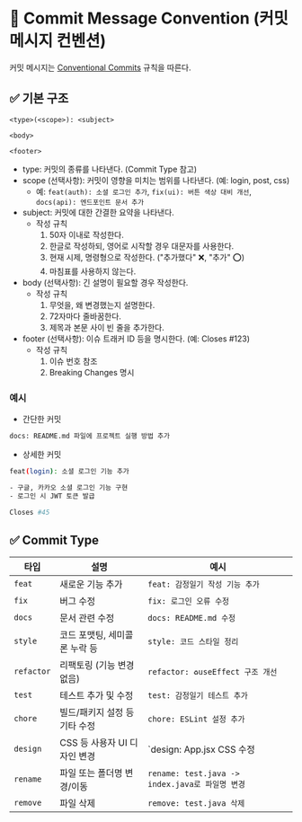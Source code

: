 # 💬 Commit Message Convention (커밋 메시지 컨벤션)

커밋 메시지는 [Conventional Commits](https://www.conventionalcommits.org/en/v1.0.0/) 규칙을 따른다.

## ✅ 기본 구조
```
<type>(<scope>): <subject>

<body>

<footer>
```
- type: 커밋의 종류를 나타낸다. (Commit Type 참고)
- scope (선택사항): 커밋이 영향을 미치는 범위를 나타낸다. (예: login, post, css)
  - 예: `feat(auth): 소셜 로그인 추가`, `fix(ui): 버튼 색상 대비 개선`, `docs(api): 엔드포인트 문서 추가`
- subject: 커밋에 대한 간결한 요약을 나타낸다.
  - 작성 규칙
    1. 50자 이내로 작성한다.
    2. 한글로 작성하되, 영어로 시작할 경우 대문자를 사용한다.
    3. 현재 시제, 명령형으로 작성한다. ("추가했다" ❌, "추가" ⭕)
    4. 마침표를 사용하지 않는다.
- body (선택사항): 긴 설명이 필요할 경우 작성한다.
  - 작성 규칙
    1.  무엇을, 왜 변경했는지 설명한다.
    2.  72자마다 줄바꿈한다.
    3.  제목과 본문 사이 빈 줄을 추가한다.
- footer (선택사항): 이슈 트래커 ID 등을 명시한다. (예: Closes #123)
  - 작성 규칙
    1. 이슈 번호 참조
    2. Breaking Changes 명시

### 예시
- 간단한 커밋
```bash
docs: README.md 파일에 프로젝트 실행 방법 추가
```
- 상세한 커밋
```bash
feat(login): 소셜 로그인 기능 추가

- 구글, 카카오 소셜 로그인 기능 구현
- 로그인 시 JWT 토큰 발급

Closes #45
```

## ✅ Commit Type

| 타입         | 설명                | 예시                             |
| ---------- | ----------------- | ------------------------------ |
| `feat`     | 새로운 기능 추가            | `feat: 감정일기 작성 기능 추가`        |
| `fix`      | 버그 수정             | `fix: 로그인 오류 수정`            |
| `docs`     | 문서 관련 수정          | `docs: README.md 수정`        |
| `style`    | 코드 포맷팅, 세미콜론 누락 등    | `style: 코드 스타일 정리`          |
| `refactor` | 리팩토링 (기능 변경 없음)   | `refactor: ♻useEffect 구조 개선` |
| `test`     | 테스트 추가 및 수정       | `test: 감정일기 테스트 추가`          |
| `chore`    | 빌드/패키지 설정 등 기타 수정 | `chore: ESLint 설정 추가`       |
| `design`   |  CSS 등 사용자 UI 디자인 변경    | `design: App.jsx CSS 수정 |
| `rename`   | 파일 또는 폴더명 변경/이동         | `rename: test.java -> index.java로 파일명 변경` |
| `remove`   | 파일 삭제                          | `remove: test.java 삭제` |
